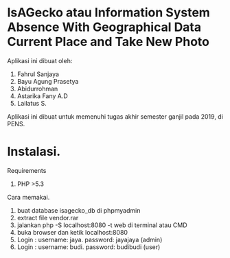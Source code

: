 IsAGecko atau Information System Absence With Geographical Data Current Place and Take New Photo
================================================================================================

Aplikasi ini dibuat oleh: 
1. Fahrul Sanjaya
2. Bayu Agung Prasetya
3. Abidurrohman
4. Astarika Fany A.D
5. Lailatus S.

Aplikasi ini dibuat untuk memenuhi tugas akhir semester ganjil pada 2019, di PENS.

Instalasi.
==========
Requirements
1. PHP >5.3

Cara memakai.
1. buat database isagecko_db di phpmyadmin
2. extract file vendor.rar
3. jalankan  php -S localhost:8080 -t web di terminal atau CMD
4. buka browser dan ketik  localhost:8080
5. Login : username: jaya. password: jayajaya (admin)
6. Login : username: budi. password: budibudi (user)

